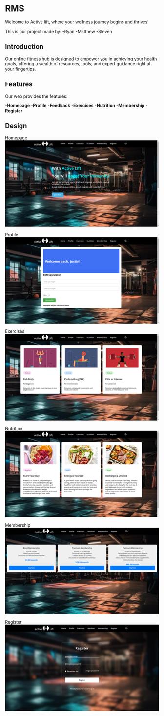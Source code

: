 # RMS

Welcome to Active lift, where your wellness journey begins and thrives! 

This is our project made by:
-Ryan
-Matthew
-Steven

## Introduction

Our online fitness hub is designed to empower you in achieving your health goals, offering a wealth of resources, tools, and expert guidance right at your fingertips.

## Features

Our web provides the features:

-**Homepage**
-**Profile**
-**Feedback**
-**Exercises**
-**Nutrition**
-**Membership**
-**Register**

## Design
Homepage
<img src="images/Homepage.png">

Profile
<img src="images/ProfilePage.png">

Exercises
<img src="images/ExercisesPage.png">

Nutrition
<img src="images/NutritionPage.png">

Membership
<img src="images/MemebershipPAge.png">

Register
<img src="images/RegisterPage.png">